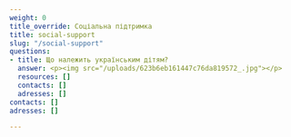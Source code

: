 ```yaml
---
weight: 0
title_override: Соціальна підтримка
title: social-support
slug: "/social-support"
questions:
- title: Що належить українським дітям?
  answer: <p><img src="/uploads/623b6eb161447c76da819572_.jpg"></p>
  resources: []
  contacts: []
  adresses: []
contacts: []
adresses: []

---
```

